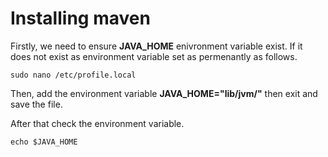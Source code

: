 # Installing maven

Firstly, we need to ensure **JAVA_HOME** enivronment variable exist. If it does not exist as environment variable set as permenantly as follows.  </p>

```{bash}
sudo nano /etc/profile.local
```
Then, add the environment variable **JAVA_HOME="lib/jvm/<open-jdk folder>"** then exit and save the file.</p>

After that check the environment variable.</p>
```{bash}
echo $JAVA_HOME
```